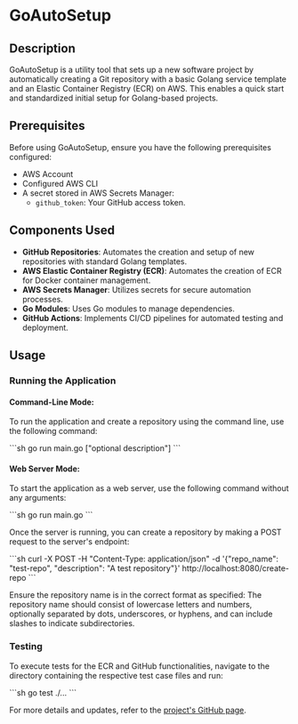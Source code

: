 
# GoAutoSetup

## Description
GoAutoSetup is a utility tool that sets up a new software project by automatically creating a Git repository with a basic Golang service template and an Elastic Container Registry (ECR) on AWS. This enables a quick start and standardized initial setup for Golang-based projects.

## Prerequisites
Before using GoAutoSetup, ensure you have the following prerequisites configured:
- AWS Account
- Configured AWS CLI
- A secret stored in AWS Secrets Manager:
  - `github_token`: Your GitHub access token.

## Components Used
- **GitHub Repositories**: Automates the creation and setup of new repositories with standard Golang templates.
- **AWS Elastic Container Registry (ECR)**: Automates the creation of ECR for Docker container management.
- **AWS Secrets Manager**: Utilizes secrets for secure automation processes.
- **Go Modules**: Uses Go modules to manage dependencies.
- **GitHub Actions**: Implements CI/CD pipelines for automated testing and deployment.

## Usage

### Running the Application

#### Command-Line Mode:

To run the application and create a repository using the command line, use the following command:

\`\`\`sh
go run main.go <repo-name> ["optional description"]
\`\`\`

#### Web Server Mode:

To start the application as a web server, use the following command without any arguments:

\`\`\`sh
go run main.go
\`\`\`

Once the server is running, you can create a repository by making a POST request to the server's endpoint:

\`\`\`sh
curl -X POST -H "Content-Type: application/json" -d '{"repo_name": "test-repo", "description": "A test repository"}' http://localhost:8080/create-repo
\`\`\`

Ensure the repository name is in the correct format as specified:
The repository name should consist of lowercase letters and numbers, optionally separated by dots, underscores, or hyphens, and can include slashes to indicate subdirectories.

### Testing

To execute tests for the ECR and GitHub functionalities, navigate to the directory containing the respective test case files and run:

\`\`\`sh
go test ./...
\`\`\`

For more details and updates, refer to the [project's GitHub page](https://github.com/lep13/ServiceTemplate).
